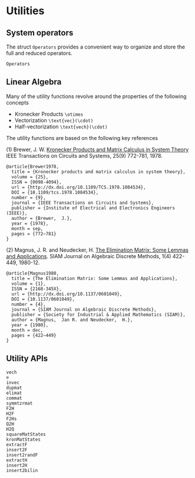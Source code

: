 # Utilities

## System operators
The struct `Operators` provides a convenient way to organize and store the full and reduced operators.

```@docs
Operators
```

## Linear Algebra
Many of the utility functions revolve around the properties of the following concepts
- Kronecker Products ``\otimes``
- Vectorization ``\text{vec}(\cdot)``
- Half-vectorization ``\text{vech}(\cdot)``

The utility functions are based on the following key references 

(1) Brewer, J. W.
[Kronecker Products and Matrix Calculus in System Theory](http://ieeexplore.ieee.org/document/1084534/)
IEEE Transactions on Circuits and Systems, 25(9) 772-781, 1978.
```
@article{Brewer1978,
  title = {Kronecker products and matrix calculus in system theory},
  volume = {25},
  ISSN = {0098-4094},
  url = {http://dx.doi.org/10.1109/TCS.1978.1084534},
  DOI = {10.1109/tcs.1978.1084534},
  number = {9},
  journal = {IEEE Transactions on Circuits and Systems},
  publisher = {Institute of Electrical and Electronics Engineers (IEEE)},
  author = {Brewer,  J.},
  year = {1978},
  month = sep,
  pages = {772–781}
}
```

(2) Magnus, J. R. and Neudecker, H.
[The Elimination Matrix: Some Lemmas and Applications](https://epubs.siam.org/doi/10.1137/0601049).
SIAM Journal on Algebraic Discrete Methods, 1(4) 422-449, 1980-12.
```
@article{Magnus1980,
  title = {The Elimination Matrix: Some Lemmas and Applications},
  volume = {1},
  ISSN = {2168-345X},
  url = {http://dx.doi.org/10.1137/0601049},
  DOI = {10.1137/0601049},
  number = {4},
  journal = {SIAM Journal on Algebraic Discrete Methods},
  publisher = {Society for Industrial & Applied Mathematics (SIAM)},
  author = {Magnus,  Jan R. and Neudecker,  H.},
  year = {1980},
  month = dec,
  pages = {422–449}
}
```

## Utility APIs

```@docs
vech
⊘
invec
dupmat
elimat
commat
symmtzrmat
F2H
H2F
F2Hs
Q2H
H2Q
squareMatStates
kronMatStates
extractF
insert2F
insert2randF
extractH
insert2H
insert2bilin
```